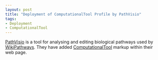 ```yaml
---
layout: post
title: "Deployment of ComputationalTool Profile by PathVisio"
tags:
- Deployment
- ComputationalTool
---
```


[PathVisio](https://pathvisio.org/) is a tool for analysing and editing biological pathways used by [WikiPathways](https://www.wikipathways.org/). They have added [ComputationalTool](/profiles/ComputationalTool) markup within their web page.
